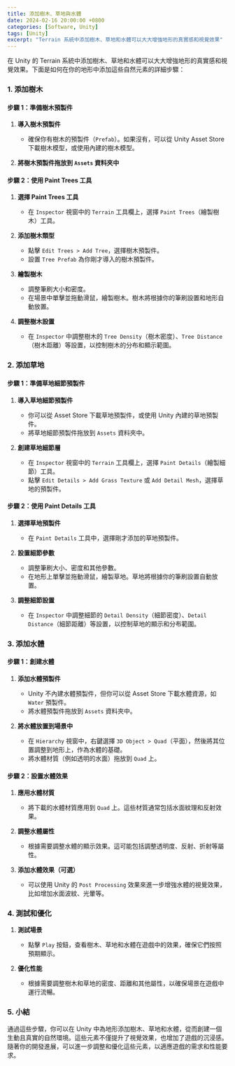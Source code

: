```yaml
---
title: 添加樹木、草地與水體
date: 2024-02-16 20:00:00 +0800
categories: [Software, Unity]
tags: [Unity] 
excerpt: "Terrain 系統中添加樹木、草地和水體可以大大增強地形的真實感和視覺效果"
---
```


在 Unity 的 Terrain 系統中添加樹木、草地和水體可以大大增強地形的真實感和視覺效果。下面是如何在你的地形中添加這些自然元素的詳細步驟：

### **1. 添加樹木**

#### **步驟 1：準備樹木預製件**

1. **導入樹木預製件**
   - 確保你有樹木的預製件（`Prefab`）。如果沒有，可以從 Unity Asset Store 下載樹木模型，或使用內建的樹木模型。

2. **將樹木預製件拖放到 `Assets` 資料夾中**

#### **步驟 2：使用 Paint Trees 工具**

1. **選擇 Paint Trees 工具**
   - 在 `Inspector` 視窗中的 `Terrain` 工具欄上，選擇 `Paint Trees`（繪製樹木）工具。

2. **添加樹木類型**
   - 點擊 `Edit Trees > Add Tree`，選擇樹木預製件。
   - 設置 `Tree Prefab` 為你剛才導入的樹木預製件。

3. **繪製樹木**
   - 調整筆刷大小和密度。
   - 在場景中單擊並拖動滑鼠，繪製樹木。樹木將根據你的筆刷設置和地形自動放置。

4. **調整樹木設置**
   - 在 `Inspector` 中調整樹木的 `Tree Density`（樹木密度）、`Tree Distance`（樹木距離）等設置，以控制樹木的分布和顯示範圍。

### **2. 添加草地**

#### **步驟 1：準備草地細節預製件**

1. **導入草地細節預製件**
   - 你可以從 Asset Store 下載草地預製件，或使用 Unity 內建的草地預製件。
   - 將草地細節預製件拖放到 `Assets` 資料夾中。

2. **創建草地細節層**
   - 在 `Inspector` 視窗中的 `Terrain` 工具欄上，選擇 `Paint Details`（繪製細節）工具。
   - 點擊 `Edit Details > Add Grass Texture` 或 `Add Detail Mesh`，選擇草地的預製件。

#### **步驟 2：使用 Paint Details 工具**

1. **選擇草地預製件**
   - 在 `Paint Details` 工具中，選擇剛才添加的草地預製件。

2. **設置細節參數**
   - 調整筆刷大小、密度和其他參數。
   - 在地形上單擊並拖動滑鼠，繪製草地。草地將根據你的筆刷設置自動放置。

3. **調整細節設置**
   - 在 `Inspector` 中調整細節的 `Detail Density`（細節密度）、`Detail Distance`（細節距離）等設置，以控制草地的顯示和分布範圍。

### **3. 添加水體**

#### **步驟 1：創建水體**

1. **添加水體預製件**
   - Unity 不內建水體預製件，但你可以從 Asset Store 下載水體資源，如 `Water` 預製件。
   - 將水體預製件拖放到 `Assets` 資料夾中。

2. **將水體放置到場景中**
   - 在 `Hierarchy` 視窗中，右鍵選擇 `3D Object > Quad`（平面），然後將其位置調整到地形上，作為水體的基礎。
   - 將水體材質（例如透明的水面）拖放到 `Quad` 上。

#### **步驟 2：設置水體效果**

1. **應用水體材質**
   - 將下載的水體材質應用到 `Quad` 上。這些材質通常包括水面紋理和反射效果。

2. **調整水體屬性**
   - 根據需要調整水體的顯示效果。這可能包括調整透明度、反射、折射等屬性。

3. **添加水體效果（可選）**
   - 可以使用 Unity 的 `Post Processing` 效果來進一步增強水體的視覺效果，比如增加水面波紋、光暈等。

### **4. 測試和優化**

1. **測試場景**
   - 點擊 `Play` 按鈕，查看樹木、草地和水體在遊戲中的效果，確保它們按照預期顯示。

2. **優化性能**
   - 根據需要調整樹木和草地的密度、距離和其他屬性，以確保場景在遊戲中運行流暢。

### **5. 小結**

通過這些步驟，你可以在 Unity 中為地形添加樹木、草地和水體，從而創建一個生動且真實的自然環境。這些元素不僅提升了視覺效果，也增加了遊戲的沉浸感。隨著你的開發進展，可以進一步調整和優化這些元素，以適應遊戲的需求和性能要求。
